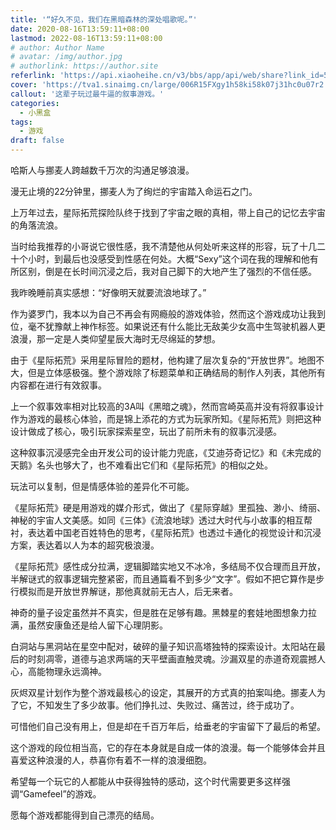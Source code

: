 ```yaml
---
title: '“好久不见，我们在黑暗森林的深处唱歌呢。”'
date: 2020-08-16T13:59:11+08:00
lastmod: 2022-08-16T13:59:11+08:00
# author: Author Name
# avatar: /img/author.jpg
# authorlink: https://author.site
referlink: 'https://api.xiaoheihe.cn/v3/bbs/app/api/web/share?link_id=52854023'
cover: 'https://tva1.sinaimg.cn/large/006R15FXgy1h58ki58k07j31hc0u07r2.jpg'
callout: '这辈子玩过最牛逼的叙事游戏。'
categories:
  - 小黑盒
tags:
  - 游戏
draft: false
---
```


哈斯人与挪麦人跨越数千万次的沟通足够浪漫。

漫无止境的22分钟里，挪麦人为了绚烂的宇宙踏入命运石之门。

上万年过去，星际拓荒探险队终于找到了宇宙之眼的真相，带上自己的记忆去宇宙的角落流浪。

<!--more-->

当时给我推荐的小哥说它很性感，我不清楚他从何处听来这样的形容，玩了十几二十个小时，到最后也没感受到性感在何处。大概“Sexy”这个词在我的理解和他有所区别，倒是在长时间沉浸之后，我对自己脚下的大地产生了强烈的不信任感。

我昨晚睡前真实感想：“好像明天就要流浪地球了。”

作为婆罗门，我本以为自己不再会有网瘾般的游戏体验，然而这个游戏成功让我到位，毫不犹豫献上神作标签。如果说还有什么能比无敌美少女高中生驾驶机器人更浪漫，那一定是人类仰望星辰大海时无尽绵延的梦想。

由于《星际拓荒》采用星际冒险的题材，他构建了层次复杂的“开放世界”。地图不大，但是立体感极强。整个游戏除了标题菜单和正确结局的制作人列表，其他所有内容都在进行有效叙事。

上一个叙事效率相对比较高的3A叫《黑暗之魂》，然而宫崎英高并没有将叙事设计作为游戏的最核心体验，而是锦上添花的方式为玩家所知。《星际拓荒》则把这种设计做成了核心，吸引玩家探索星空，玩出了前所未有的叙事沉浸感。

这种叙事沉浸感完全由开发公司的设计能力兜底，《艾迪芬奇记忆》和《未完成的天鹅》名头也够大了，也不难看出它们和《星际拓荒》的相似之处。

玩法可以复制，但是情感体验的差异化不可能。

《星际拓荒》硬是用游戏的媒介形式，做出了《星际穿越》里孤独、渺小、绮丽、神秘的宇宙人文美感。如同《三体》《流浪地球》透过大时代与小故事的相互帮衬，表达着中国老百姓特色的思考，《星际拓荒》也透过卡通化的视觉设计和沉浸方案，表达着以人为本的超究极浪漫。

《星际拓荒》感性成分拉满，逻辑脚踏实地又不冰冷，多结局不仅合理而且开放，半解谜式的叙事逻辑完整紧密，而且通篇看不到多少“文字”。假如不把它算作是步行模拟而是开放世界解谜，那他真就前无古人，后无来者。

神奇的量子设定虽然并不真实，但是胜在足够有趣。黑棘星的套娃地图想象力拉满，虽然安康鱼还是给人留下心理阴影。

白洞站与黑洞站在星空中配对，破碎的量子知识高塔独特的探索设计。太阳站在最后的时刻凋零，道德与追求两端的天平壁画直触灵魂。沙漏双星的赤道奇观震撼人心，高能物理永远滴神。

灰烬双星计划作为整个游戏最核心的设定，其展开的方式真的拍案叫绝。挪麦人为了它，不知发生了多少故事。他们挣扎过、失败过、痛苦过，终于成功了。

可惜他们自己没有用上，但是却在千百万年后，给垂老的宇宙留下了最后的希望。

这个游戏的段位相当高，它的存在本身就是自成一体的浪漫。每一个能够体会并且喜爱这种浪漫的人，恭喜你有着不一样的浪漫细胞。

希望每一个玩它的人都能从中获得独特的感动，这个时代需要更多这样强调“Gamefeel”的游戏。

愿每个游戏都能得到自己漂亮的结局。
